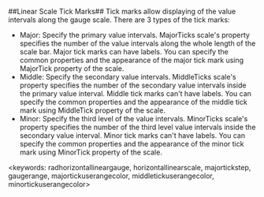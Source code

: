##Linear Scale Tick Marks##
Tick marks allow displaying of the value intervals along the gauge scale. There are 3 types of the tick marks:

  * Major: Specify the primary value intervals. MajorTicks scale's property specifies the number of the value intervals along the whole length of the scale bar. Major tick marks can have labels. You can specify the common properties and the appearance of the major tick mark using MajorTick property of the scale.
  * Middle: Specify the secondary value intervals. MiddleTicks scale's property specifies the number of the secondary value intervals inside the primary value interval. Middle tick marks can't have labels. You can specify the common properties and the appearance of the middle tick mark using MiddleTick property of the scale.
  * Minor: Specify the third level of the value intervals. MinorTicks scale's property specifies the number of the third level value intervals inside the secondary value interval. Minor tick marks can't have labels. You can specify the common properties and the appearance of the minor tick mark using MinorTick property of the scale.

<keywords: radhorizontallineargauge, horizontallinearscale, majortickstep, gaugerange, majortickuserangecolor, middletickuserangecolor, minortickuserangecolor>